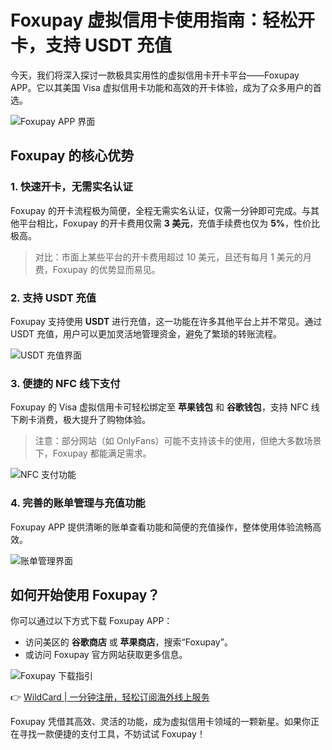 # Foxupay 虚拟信用卡使用指南：轻松开卡，支持 USDT 充值

今天，我们将深入探讨一款极具实用性的虚拟信用卡开卡平台——Foxupay APP。它以其美国 Visa 虚拟信用卡功能和高效的开卡体验，成为了众多用户的首选。

![Foxupay APP 界面](https://bbtdd.com/img/607064528136157.webp)

## Foxupay 的核心优势

### 1. 快速开卡，无需实名认证
Foxupay 的开卡流程极为简便，全程无需实名认证，仅需一分钟即可完成。与其他平台相比，Foxupay 的开卡费用仅需 **3 美元**，充值手续费也仅为 **5%**，性价比极高。

> 对比：市面上某些平台的开卡费用超过 10 美元，且还有每月 1 美元的月费，Foxupay 的优势显而易见。

### 2. 支持 USDT 充值
Foxupay 支持使用 **USDT** 进行充值，这一功能在许多其他平台上并不常见。通过 USDT 充值，用户可以更加灵活地管理资金，避免了繁琐的转账流程。

![USDT 充值界面](https://bbtdd.com/img/279000213273.webp)

### 3. 便捷的 NFC 线下支付
Foxupay 的 Visa 虚拟信用卡可轻松绑定至 **苹果钱包** 和 **谷歌钱包**，支持 NFC 线下刷卡消费，极大提升了购物体验。

> 注意：部分网站（如 OnlyFans）可能不支持该卡的使用，但绝大多数场景下，Foxupay 都能满足需求。

![NFC 支付功能](https://bbtdd.com/img/8707451224555.webp)

### 4. 完善的账单管理与充值功能
Foxupay APP 提供清晰的账单查看功能和简便的充值操作，整体使用体验流畅高效。

![账单管理界面](https://bbtdd.com/img/738512957989.webp)

## 如何开始使用 Foxupay？
你可以通过以下方式下载 Foxupay APP：
- 访问美区的 **谷歌商店** 或 **苹果商店**，搜索“Foxupay”。
- 或访问 Foxupay 官方网站获取更多信息。

![Foxupay 下载指引](https://bbtdd.com/img/785433954.webp)

👉 [WildCard | 一分钟注册，轻松订阅海外线上服务](https://bbtdd.com/WildCard)

Foxupay 凭借其高效、灵活的功能，成为虚拟信用卡领域的一颗新星。如果你正在寻找一款便捷的支付工具，不妨试试 Foxupay！
